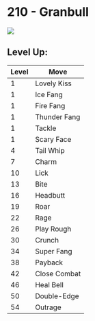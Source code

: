 # 210 - Granbull
![][210]

## Level Up:

Level | Move
---   | ---
  1   | Lovely Kiss
  1   | Ice Fang
  1   | Fire Fang
  1   | Thunder Fang
  1   | Tackle
  1   | Scary Face
  4   | Tail Whip
  7   | Charm
 10   | Lick
 13   | Bite
 16   | Headbutt
 19   | Roar
 22   | Rage
 26   | Play Rough
 30   | Crunch
 34   | Super Fang
 38   | Payback
 42   | Close Combat
 46   | Heal Bell
 50   | Double-Edge
 54   | Outrage



[210]: /img/pokemon/210.png
